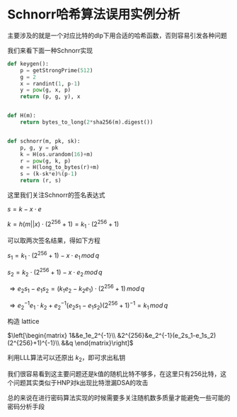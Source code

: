 # Schnorr哈希算法误用实例分析

主要涉及的就是一个对应比特的dlp下用合适的哈希函数，否则容易引发各种问题

我们来看下面一种Schnorr实现

```python
def keygen():
    p = getStrongPrime(512)
    g = 2
    x = randint(1, p-1)
    y = pow(g, x, p)
    return (p, g, y), x


def H(m):
    return bytes_to_long(2*sha256(m).digest())


def schnorr(m, pk, sk):
    p, g, y = pk
    k = H(os.urandom(16)+m)
    r = pow(g, k, p)
    e = H(long_to_bytes(r)+m)
    s = (k-sk*e)%(p-1)
    return (r, s)
```



这里我们关注Schnorr的签名表达式

$s=k-x\cdot e$

$k = h(m||x)\cdot (2^{256}+1)=k_1\cdot (2^{256}+1)$

可以取两次签名结果，得如下方程

$s_1=k_1\cdot (2^{256}+1)-x\cdot e_1\,mod\,q$

$s_2=k_2\cdot (2^{256}+1)-x\cdot e_2\,mod\,q$

$\Rightarrow e_2s_1-e_1s_2=(k_1e_2-k_2e_1)\cdot (2^{256}+1)\,mod\,q$

$\Rightarrow e_2^{-1}e_1\cdot k_2+e_2^{-1}(e_2s_1-e_1s_2)(2^{256}+1)^{-1}=k_1\,mod\,q$

构造 lattice

$\left[\begin{matrix} 1&&e_1e_2^{-1}\\
&2^{256}&e_2^{-1}(e_2s_1-e_1s_2)(2^{256}+1)^{-1}\\
&&q
\end{matrix}\right]$

利用LLL算法可以还原出 $k_2$，即可求出私钥

我们很容易看到这主要问题还是k值的随机比特不够多，在这里只有256比特，这个问题其实类似于HNP对k出现比特泄漏DSA的攻击

总的来说在进行密码算法实现的时候需要多关注随机数多质量才能避免一些可能的密码分析手段